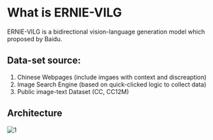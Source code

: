 # What is ERNIE-VILG

ERNIE-VILG is a bidirectional vision-language generation model which proposed by Baidu.

## Data-set source:

1. Chinese Webpages (include imgaes with context and discreaption)
2. Image Search Engine (based on quick-clicked logic to collect data)
3. Public image-text Dataset (CC, CC12M)

## Architecture

![1](https://user-images.githubusercontent.com/43735308/156098582-7ebad1f8-6cee-44f8-8871-ce7a515a22ea.PNG)






